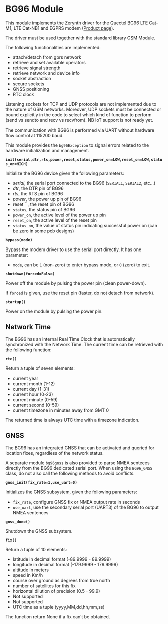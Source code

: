 # BG96 Module

This module implements the Zerynth driver for the Quectel BG96 LTE Cat-M1, LTE Cat-NB1 and EGPRS modem ([Product page](https://www.quectel.com/product/bg96.htm)).

The driver must be used together with the standard library GSM Module.

The following functionalities are implemented:


* attach/detach from gprs network
* retrieve and set available operators
* retrieve signal strength
* retrieve network and device info
* socket abstraction
* secure sockets
* GNSS positioning
* RTC clock

Listening sockets for TCP and UDP protocols are not implemented due to the nature of GSM networks.
Moreover, UDP sockets must be connected or bound explicitly in the code to select which kind of function to perform (send vs sendto and recv vs recvfrom).
NB IoT support is not ready yet.

The communication with BG96 is performed via UART without hardware flow control at 115200 baud.

This module provides the `bg96Exception` to signal errors related to the hardware initialization and management.


**`init(serial,dtr,rts,power,reset,status,power_on=LOW,reset_on=LOW,status_on=HIGH)`**

Initialize the BG96 device given the following parameters:


* *serial*, the serial port connected to the BG96 (`SERIAL1`, `SERIAL2`, etc…)
* *dtr*, the DTR pin of BG96
* *rts*, the RTS pin of BG96
* *power*, the power up pin of BG96
* reset```, the reset pin of BG96
* ```status```, the status pin of BG96
* ```power_on```, the active level of the power up pin
* ```reset_on```, the active level of the reset pin
* ```status_on```, the value of status pin indicating successful power on (can be zero in some pcb designs)

**`bypass(mode)`**

Bypass the modem driver to use the serial port directly. It has one parameter:


* ```mode```, can be ```1``` (non-zero) to enter bypass mode, or ```0``` (zero) to exit.

**`shutdown(forced=False)`**

Power off the module by pulsing the power pin (clean power-down).

If ```forced``` is given, use the reset pin (faster, do not detach from network).

**`startup()`**

Power on the module by pulsing the power pin.

## Network Time

The BG96 has an internal Real Time Clock that is automatically synchronized with the Network Time.
The current time can be retrieved with the following function:


**`rtc()`**

Return a tuple of seven elements:


* current year
* current month (1-12)
* current day (1-31)
* current hour (0-23)
* current minute (0-59)
* current second (0-59)
* current timezone in minutes away from GMT 0

The returned time is always UTC time with a timezone indication.

## GNSS

The BG96 has an integrated GNSS that can be activated and queried for location fixes, regardless of the network status.

A separate module `bg96gnss` is also provided to parse NMEA senteces directly from the BG96 dedicated serial port.
When using the `BG96_GNSS` class, do not also call the following methods to avoid conflicts.


**`gnss_init(fix_rate=1,use_uart=0)`**

Initializes the GNSS subsystem, given the following parameters:


* ```fix_rate```, configure GNSS fix or NMEA output rate in seconds
* ```use_uart```, use the secondary serial port (UART3) of the BG96 to output NMEA sentences

**`gnss_done()`**

Shutdown the GNSS subsystem.


**`fix()`**

Return a tuple of 10 elements:


* latitude in decimal format (-89.9999 - 89.9999)
* longitude in decimal format (-179.9999 - 179.9999)
* altitude in meters
* speed in Km/h
* course over ground as degrees from true north
* number of satellites for this fix
* horizontal dilution of precision (0.5 - 99.9)
* Not supported
* Not supported
* UTC time as a tuple (yyyy,MM,dd,hh,mm,ss)

The function return None if a fix can’t be obtained.
<!--stackedit_data:
eyJoaXN0b3J5IjpbMTkyOTkzMDAwOF19
-->